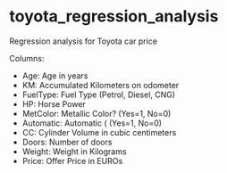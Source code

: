 # toyota_regression_analysis
Regression analysis for Toyota car price

Columns:

* Age: Age in years
* KM: Accumulated Kilometers on odometer
* FuelType: Fuel Type (Petrol, Diesel, CNG)
* HP: Horse Power
* MetColor: Metallic Color? (Yes=1, No=0)
* Automatic: Automatic ( (Yes=1, No=0)
* CC: Cylinder Volume in cubic centimeters
* Doors: Number of doors
* Weight: Weight in Kilograms
* Price: Offer Price in EUROs
